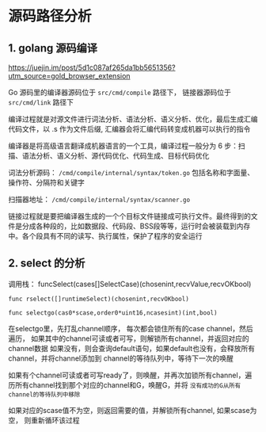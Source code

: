# 源码路径分析

## 1. golang 源码编译

https://juejin.im/post/5d1c087af265da1bb5651356?utm_source=gold_browser_extension

Go 源码里的编译器源码位于 ``src/cmd/compile`` 路径下， 链接器源码位于 ``src/cmd/link`` 路径下

编译过程就是对源文件进行词法分析、语法分析、语义分析、优化，最后生成汇编代码文件，以 .s 作为文件后缀, 汇编器会将汇编代码转变成机器可以执行的指令

编译器是将高级语言翻译成机器语言的一个工具，编译过程一般分为 6 步：扫描、语法分析、语义分析、源代码优化、代码生成、目标代码优化

词法分析源码： ``/cmd/compile/internal/syntax/token.go``  包括名称和字面量、操作符、分隔符和关键字

扫描器地址： ``/cmd/compile/internal/syntax/scanner.go``


链接过程就是要把编译器生成的一个个目标文件链接成可执行文件。最终得到的文件是分成各种段的，比如数据段、代码段、BSS段等等，运行时会被装载到内存中。各个段具有不同的读写、执行属性，保护了程序的安全运行

## 2. select 的分析

调用栈：
    funcSelect(cases[]SelectCase)(chosenint,recvValue,recvOKbool)

    func rselect([]runtimeSelect)(chosenint,recvOKbool)

    func selectgo(cas0*scase,order0*uint16,ncasesint)(int,bool)

在selectgo里，先打乱channel顺序， 每次都会锁住所有的case channel，然后遍历，
如果其中的channel可读或者可写，则解锁所有channel，并返回对应的channel数据
如果没有，则会查询default语句，如果default也没有，会释放所有channel，并将channel添加到
channel的等待队列中，等待下一次的唤醒

如果有个channel可读或者可写ready了，则唤醒，并再次加锁所有channel，遍历所有channel找到那个对应的channel和G，唤醒G，并将 ``没有成功的G从所有channel的等待队列中移除``

如果对应的scase值不为空，则返回需要的值，并解锁所有channel, 如果scase为空， 则重新循环该过程



